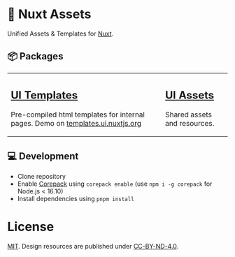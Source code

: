 # 🎨 Nuxt Assets

Unified Assets & Templates for [Nuxt](https://github.com/nuxt/nuxt).

## 📦 Packages

<table>
<tbody>
<tr>
  <td>
    <h2><a href="./packages/templates">UI Templates</a></h2>
    <p>Pre-compiled html templates for internal pages. Demo on <a href="https://templates.ui.nuxtjs.org">templates.ui.nuxtjs.org</a></p>
  </td>
  <td>
    <h2><a href="./packages/assets">UI Assets</a></h2>
    <p> Shared assets and resources.</p>
  </td>
</tr>
</tbody>
</table>


## 💻 Development

- Clone repository
- Enable [Corepack](https://github.com/nodejs/corepack) using `corepack enable` (use `npm i -g corepack` for Node.js < 16.10)
- Install dependencies using `pnpm install`

# License

[MIT](./LICENSE).
Design resources are published under [CC-BY-ND-4.0](http://creativecommons.org/licenses/by-nd/4.0/).

